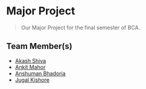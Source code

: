 # Major Project

> Our Major Project for the final semester of BCA.

## Team Member(s)

- [Akash Shiva](https://github.com/akaProgramer)
- [Ankit Mahor](https://github.com/ankit-CrazyProgramer)
- [Anshuman Bhadoria](https://github.com/anshuman234)
- [Jugal Kishore](https://github.com/crazyuploader)
